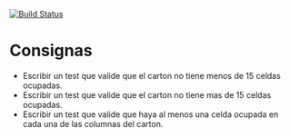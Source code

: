 [![Build Status](https://travis-ci.com/FranGozze/bingo.svg?branch=master)](https://travis-ci.com/FranGozze/bingo)
# Consignas

- Escribir un test que valide que el carton no tiene menos de 15 celdas ocupadas.
- Escribir un test que valide que el carton no tiene mas de 15 celdas ocupadas.
- Escribir un test que valide que haya al menos una celda ocupada en cada una de las columnas del carton.
